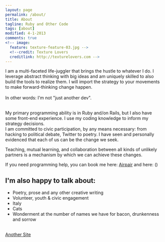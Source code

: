 ```yaml
---
layout: page
permalink: /about/
title: About
tagline: Ruby and Other Code
tags: [about]
modified: 4-1-2013
comments: true
<!-- image:
  feature: texture-feature-03.jpg -->
  <!--credit: Texture Lovers
  creditlink: http://texturelovers.com -->
---
```

I am a multi-faceted life-juggler that brings the hustle to whatever I do. I leverage abstract thinking with big ideas and am uniquely skilled to also build the tools to realize them. I will import the strategy to your movements to make forward-thinking change happen.
<br />
<br />
In other words: I'm not "just another dev". 
<br />
<br />

My primary programming ability is in Ruby and/on Rails, but I also have some front-end experience. I use my coding knowledge to inform my strategy decisions.
<br />
I am committed to civic participation, by any means necessary: from hacking to political debate, Twitter to poetry.  I have seen and personally evidenced that each of us can be the change we seek.

Teaching, mutual learning, and collaboration between all kinds of unlikely partners is a mechanism by which we can achieve these changes.  

If you need programming help, you can book me here: [Airpair](http://www.airpair.com/book/naomif) and here: <script data-codementor="nfreeman" data-style="button" data-theme="dark" src="https://cdn.codementor.io/d/badge.js"></script>()
 <!--[my site](http://mademistakes.com)[^1] --> 

## I'm also happy to talk about:

* Poetry, prose and any other creative writing
* Volunteer, youth & civic engagement 
* Italy
* Cats
* Wonderment at the number of names we have for bacon, drunkenness and sorrow

<br />
<a markdown="0" href="#" class="btn">Another Site</a>
